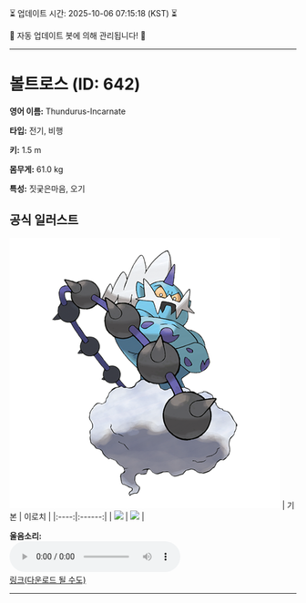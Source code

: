 
⏳ 업데이트 시간: 2025-10-06 07:15:18 (KST) ⏳

🤖 자동 업데이트 봇에 의해 관리됩니다! 🤖

---

# 볼트로스 (ID: 642)
**영어 이름:** Thundurus-Incarnate

**타입:** 전기, 비행

**키:** 1.5 m

**몸무게:** 61.0 kg

**특성:** 짓궂은마음, 오기

## 공식 일러스트
![](https://raw.githubusercontent.com/PokeAPI/sprites/master/sprites/pokemon/other/official-artwork/642.png)
| 기본 | 이로치 |
|:----:|:------:|
| <img src="https://raw.githubusercontent.com/PokeAPI/sprites/master/sprites/pokemon/642.png" width="200"> | <img src="https://raw.githubusercontent.com/PokeAPI/sprites/master/sprites/pokemon/shiny/642.png" width="200"> |

**울음소리:**<br><audio controls src="https://raw.githubusercontent.com/PokeAPI/cries/main/cries/pokemon/latest/642.ogg"></audio><br> [링크(다운로드 될 수도)](https://raw.githubusercontent.com/PokeAPI/cries/main/cries/pokemon/latest/642.ogg)


---
